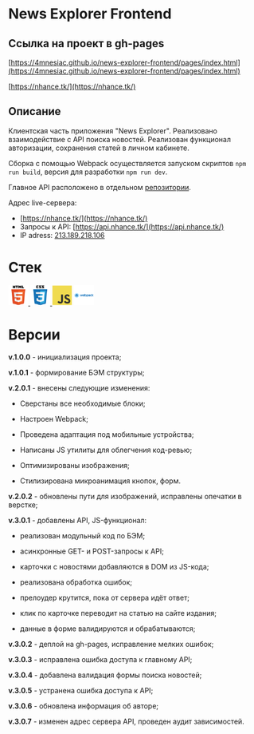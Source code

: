 # News Explorer Frontend

## Ссылка на проект в gh-pages

[https://4mnesiac.github.io/news-explorer-frontend/pages/index.html](https://4mnesiac.github.io/news-explorer-frontend/pages/index.html)

[https://nhance.tk/](https://nhance.tk/)

## Описание

Клиентская часть приложения "News Explorer". Реализовано взаимодействие с API поиска новостей. Реализован функционал авторизации, сохранения статей в личном кабинете.

Сборка с помощью Webpack осуществляется запуском скриптов `npm run build`, версия для разработки `npm run dev`.

Главное API расположено в отдельном [репозитории](https://github.com/4mnesiac/news-explorer).

Адрес live-сервера:

- [https://nhance.tk/](https://nhance.tk/)
- Запросы к API: [https://api.nhance.tk/](https://api.nhance.tk/)
- IP adress: [213.189.218.106](213.189.218.106)

# Стек

<p align="left"> <a href="https://www.w3.org/html/" target="_blank"> <img src="https://raw.githubusercontent.com/devicons/devicon/master/icons/html5/html5-original-wordmark.svg" alt="html5" title="html5" width="40" height="40"/> </a> 
<a href="https://www.w3schools.com/css/" target="_blank"> <img src="https://raw.githubusercontent.com/devicons/devicon/master/icons/css3/css3-original-wordmark.svg" alt="css3" title="css3" width="40" height="40"/> </a> 
<a href="https://developer.mozilla.org/en-US/docs/Web/JavaScript" target="_blank"> <img src="https://raw.githubusercontent.com/devicons/devicon/master/icons/javascript/javascript-original.svg" alt="javascript" title="javascript" width="40" height="40"/></a>
  <a href="https://webpack.js.org" target="_blank"> <img src="https://raw.githubusercontent.com/devicons/devicon/d00d0969292a6569d45b06d3f350f463a0107b0d/icons/webpack/webpack-original-wordmark.svg" alt="webpack" width="40" height="40"/> </a>

# Версии

**v.1.0.0** - инициализация проекта;

**v.1.0.1** - формирование БЭМ структуры;

**v.2.0.1** - внесены следующие изменения:

- Сверстаны все необходимые блоки;

- Настроен Webpack;

- Проведена адаптация под мобильные устройства;

- Написаны JS утилиты для облегчения код-ревью;

- Оптимизированы изображения;

- Стилизирована микроанимация кнопок, форм.

**v.2.0.2** - обновлены пути для изображений, исправлены опечатки в верстке;

**v.3.0.1** - добавлены API, JS-функционал:

- реализован модульный код по БЭМ;

- асинхронные GET- и POST-запросы к API;

- карточки с новостями добавляются в DOM из JS-кода;

- реализована обработка ошибок;

- прелоудер крутится, пока от сервера идёт ответ;

- клик по карточке переводит на статью на сайте издания;

- данные в форме валидируются и обрабатываются;

**v.3.0.2** - деплой на gh-pages, исправление мелких ошибок;

**v.3.0.3** - исправлена ошибка доступа к главному API;

**v.3.0.4** - добавлена валидация формы поиска новостей;

**v.3.0.5** - устранена ошибка доступа к API;

**v.3.0.6** - обновлена информация об авторе;

**v.3.0.7** - изменен адрес сервера API, проведен аудит зависимостей.
